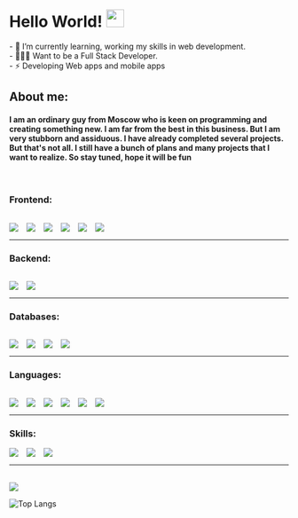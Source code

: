 <!-- ### Hi there 👋 -->

<!--
**IvanSeagull/IvanSeagull** is a ✨ _special_ ✨ repository because its `README.md` (this file) appears on your GitHub profile.

Here are some ideas to get you started:

- 🔭 I’m currently working on ...
- 👯 I’m looking to collaborate on ...
- 🤔 I’m looking for help with ...
- 💬 Ask me about ...
- 📫 How to reach me: ...
- 😄 Pronouns: ...
- ⚡ Fun fact: ...
 -->

<!-- Header -->

  <h1 align="">
     Hello World! 
     <img src="https://raw.githubusercontent.com/suiramdev/suiramdev/9b1e9684c37a48d2951936e87182cb39d55b33b4/assets/wave.gif" width="32px"/>
  </h1>
- 🌱 I’m currently learning, working my skills in web development.
<br/>
- 👨🏽‍💻 Want to be a Full Stack Developer.
<br/>
- ⚡ Developing Web apps and mobile apps

  <!-- <p>am a Junior Frontend Developer!</p> -->
<br/>
<h2>About me:</h2>
<h4>
I am an ordinary guy from Moscow who is keen on programming and creating something new. I am far from the best in this business. But I am very stubborn and assiduous. I have already completed several projects. But that's not all. I still have a bunch of plans and many projects that I want to realize. So stay tuned, hope it will be fun
</h4>
<br/>

<h3>Frontend: </h3>
<div style="margin-bottom: 15px">
<img align="left" style="margin-right:15px; margin-top: 15px" src="https://img.shields.io/badge/-React-090909?style=for-the-badge&logo=react">
</div>

<img align="left" style="margin-right:15px; margin-top: 15px" src="https://img.shields.io/static/v1?style=for-the-badge&message=Next.js&color=090909&logo=Next.js&logoColor=FFFFFF&label=">
<img align="left" style="margin-right:15px; margin-top: 15px" src="https://img.shields.io/badge/-redux-090909?style=for-the-badge&logo=Redux">
<img align="left" style="margin-right:15px; margin-top: 15px" src="https://img.shields.io/badge/-Scss-090909?style=for-the-badge&logo=sass">

<img align="left" style="margin-right:15px; margin-top: 15px" src="https://img.shields.io/badge/-TailwindCSS-090909?style=for-the-badge&logo=TailwindCSS">

<img  style="margin-right:15px; margin-top: 15px" src="https://img.shields.io/badge/-Bootstrap-090909?style=for-the-badge&logo=Bootstrap">

<hr/>

<h3>Backend:</h3>
<img align="left" style="margin-right:15px; margin-top: 15px" src="https://img.shields.io/badge/-Nodejs-090909?style=for-the-badge&logo=node.js">

<img style="margin-right:15px; margin-top: 15px; " src="https://img.shields.io/badge/-Express-090909?style=for-the-badge&logo=Express">

<hr/>
<h3>Databases:</h3>
<img align="left" style="margin-right:15px; margin-top: 15px" src="https://img.shields.io/static/v1?style=for-the-badge&message=MongoDB&color=090909&logo=MongoDB&logoColor=47A248&label="/>
<img align="left" style="margin-right:15px; margin-top: 15px" src="https://img.shields.io/badge/-Firebase-090909?style=for-the-badge&logo=firebase">

<img align="left" style="margin-right:15px; margin-top: 15px" src="https://img.shields.io/badge/-Postgresql-090909?style=for-the-badge&logo=postgresql">
<img  style="margin-right:15px; margin-top: 15px" src="https://img.shields.io/badge/-MySql-090909?style=for-the-badge&logoColor=ffffff&logo=mysql">

<hr/>

<h3>Languages:</h3>

<img align="left" style="margin-right:15px; margin-top: 15px" src="https://img.shields.io/badge/-JavaScript-090909?style=for-the-badge&logo=javascript">

<img align="left" style="margin-right:15px; margin-top: 15px" src="https://img.shields.io/badge/-Python-090909?style=for-the-badge&logo=python">
<img align="left" style="margin-right:15px; margin-top: 15px" src="https://img.shields.io/badge/-Html-090909?style=for-the-badge&logo=html5">
<img align="left" style="margin-right:15px; margin-top: 15px" src="https://img.shields.io/badge/-Css3-090909?style=for-the-badge&logo=css3">

<img align="left" style="margin-right:15px; margin-top: 15px" src="https://img.shields.io/badge/-Php-090909?style=for-the-badge&logo=php">
<img  style="margin-right:15px; margin-top: 15px" src="https://img.shields.io/static/v1?style=for-the-badge&message=Java&color=000000&logo=Java&logoColor=FFFFFF&label=">

<hr/>
<h3>Skills:</h3>

<img align="left" style="margin-right:15px" src="https://img.shields.io/badge/-Visual Studio Code-090909?style=for-the-badge&logo=visual%20studio%20code">
<img align="left" style="margin-right:15px" src="https://img.shields.io/badge/-git-090909?style=for-the-badge&logo=git">
<img  style="margin-right:15px" src="https://img.shields.io/badge/-github-090909?style=for-the-badge&logo=github">

<!-- <br/> -->
<!-- <br/> -->

<hr/>
<br/>

<img src="https://github-readme-stats.vercel.app/api?username=IvanSeagull&theme=dark&show_icons=true">

![Top Langs](https://github-readme-stats.vercel.app/api/top-langs/?username=ivanseagull&layout=compact&theme=dark)
